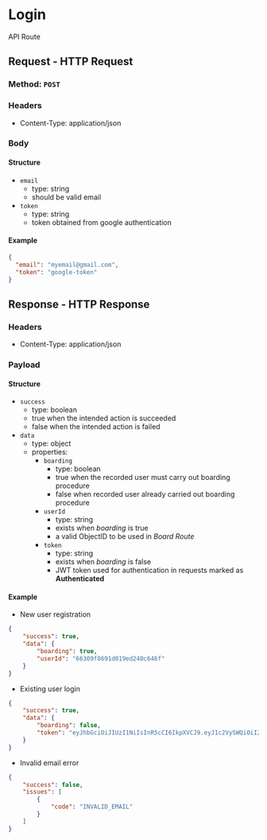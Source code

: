 # Login
API Route

## Request - HTTP Request
### Method: `POST`
### Headers
- Content-Type: application/json
### Body
#### Structure
- `email`
  - type: string
  - should be valid email
- `token`
  - type: string
  - token obtained from google authentication
#### Example
```json
{
  "email": "myemail@gmail.com",
  "token": "google-token"
}
```

## Response - HTTP Response
### Headers
- Content-Type: application/json
### Payload
#### Structure
- `success`
  - type: boolean
  - true when the intended action is succeeded
  - false when the intended action is failed
- `data`
  - type: object
  - properties:
    - `boarding`
      - type: boolean
      - true when the recorded user must carry out boarding procedure
      - false when recorded user already carried out boarding procedure
    - `userId`
      - type: string
      - exists when *boarding* is true
      - a valid ObjectID to be used in *Board Route*
    - `token`
      - type: string
      - exists when *boarding* is false
      - JWT token used for authentication in requests marked as **Authenticated**
#### Example
- New user registration
```json
{
    "success": true,
    "data": {
        "boarding": true,
        "userId": "66309f8691d019ed240c646f"
    }
}
```
- Existing user login
```json
{
    "success": true,
    "data": {
        "boarding": false,
        "token": "eyJhbGciOiJIUzI1NiIsInR5cCI6IkpXVCJ9.eyJ1c2VySWQiOiI2NjMwOWY4NjkxZDAxOWVkMjQwYzY0NmYiLCJpYXQiOjE3MTQ0NjI2MTIsImV4cCI6MTcxNzA1NDYxMn0.9J9nva9Aw3Eu0GelEXED_Idl2mRSA5SGp-eFVVVYiuw"
    }
}
```
- Invalid email error
```json
{
    "success": false,
    "issues": [
        {
            "code": "INVALID_EMAIL"
        }
    ]
}
```